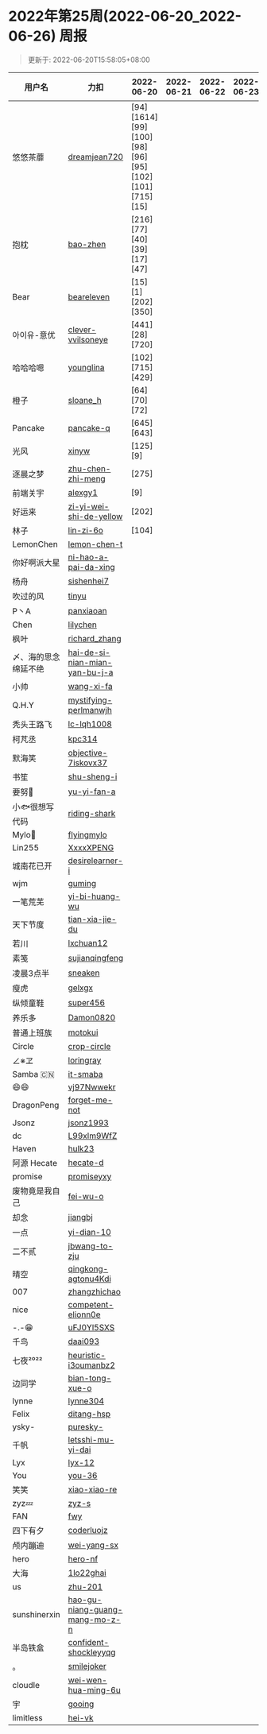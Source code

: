 
# 2022年第25周(2022-06-20_2022-06-26) 周报

> 更新于: 2022-06-20T15:58:05+08:00

| 用户名 | 力扣 |  2022-06-20|2022-06-21|2022-06-22|2022-06-23|2022-06-24|2022-06-25|2022-06-26  | 总计 | 排名 |
| ---- | ---- |    ---- | ---- | ---- | ---- | ---- | ---- | ----   | ---- | ---- |
|悠悠茶蘼|[dreamjean720](https://leetcode.cn/u/dreamjean720/)|\[94]\[1614]\[99]\[100]\[98]\[96]\[95]\[102]\[101]\[715]\[15]|||||||11|1|
|抱枕|[bao-zhen](https://leetcode.cn/u/bao-zhen/)|\[216]\[77]\[40]\[39]\[17]\[47]|||||||6|2|
|Bear|[beareleven](https://leetcode.cn/u/beareleven/)|\[15]\[1]\[202]\[350]|||||||4|3|
|아이유-意优|[clever-vvilsoneye](https://leetcode.cn/u/clever-vvilsoneye/)|\[441]\[28]\[720]|||||||3|4|
|哈哈哈嗯|[younglina](https://leetcode.cn/u/younglina/)|\[102]\[715]\[429]|||||||3|4|
|橙子|[sloane_h](https://leetcode.cn/u/sloane_h/)|\[64]\[70]\[72]|||||||3|4|
|Pancake|[pancake-q](https://leetcode.cn/u/pancake-q/)|\[645]\[643]|||||||2|5|
|光风|[xinyw](https://leetcode.com/u/xinyw/)|\[125]\[9]|||||||2|5|
|逐晨之梦|[zhu-chen-zhi-meng](https://leetcode.cn/u/zhu-chen-zhi-meng/)|\[275]|||||||1|6|
|前端关宇|[alexgy1](https://leetcode.com/u/alexgy1/)|\[9]|||||||1|6|
|好运来|[zi-yi-wei-shi-de-yellow](https://leetcode.cn/u/zi-yi-wei-shi-de-yellow/)|\[202]|||||||1|6|
|林子|[lin-zi-6o](https://leetcode.cn/u/lin-zi-6o/)|\[104]|||||||1|6|
|LemonChen|[lemon-chen-t](https://leetcode.cn/u/lemon-chen-t/)||||||||0|7|
|你好啊派大星|[ni-hao-a-pai-da-xing](https://leetcode.cn/u/ni-hao-a-pai-da-xing/)||||||||0|7|
|杨舟|[sishenhei7](https://leetcode.cn/u/sishenhei7/)||||||||0|7|
|吹过的风|[tinyu](https://leetcode.cn/u/tinyu/)||||||||0|7|
|P丶A|[panxiaoan](https://leetcode.cn/u/panxiaoan/)||||||||0|7|
|Chen|[lilychen](https://leetcode.cn/u/lilychen/)||||||||0|7|
|枫叶|[richard_zhang](https://leetcode.cn/u/richard_zhang/)||||||||0|7|
|〆、海的思念绵延不绝|[hai-de-si-nian-mian-yan-bu-j-a](https://leetcode.cn/u/hai-de-si-nian-mian-yan-bu-j-a/)||||||||0|7|
|小帅|[wang-xi-fa](https://leetcode.cn/u/wang-xi-fa/)||||||||0|7|
|Q.H.Y|[mystifying-perlmanwjh](https://leetcode.cn/u/mystifying-perlmanwjh/)||||||||0|7|
|秃头王路飞|[lc-lqh1008](https://leetcode.cn/u/lc-lqh1008/)||||||||0|7|
|柯芃丞|[kpc314](https://leetcode.cn/u/kpc314/)||||||||0|7|
|默海笑|[objective-7iskovx37](https://leetcode.cn/u/objective-7iskovx37/)||||||||0|7|
|书笙|[shu-sheng-i](https://leetcode.cn/u/shu-sheng-i/)||||||||0|7|
|要努🌰|[yu-yi-fan-a](https://leetcode.cn/u/yu-yi-fan-a/)||||||||0|7|
|小🐟很想写代码|[riding-shark](https://leetcode.cn/u/riding-shark/)||||||||0|7|
|Mylo🐘|[flyingmylo](https://leetcode.cn/u/flyingmylo/)||||||||0|7|
|Lin255|[XxxxXPENG](https://leetcode.cn/u/XxxxXPENG/)||||||||0|7|
|城南花已开|[desirelearner-i](https://leetcode.cn/u/desirelearner-i/)||||||||0|7|
|wjm|[guming](https://leetcode.cn/u/guming/)||||||||0|7|
|一笔荒芜|[yi-bi-huang-wu](https://leetcode.cn/u/yi-bi-huang-wu/)||||||||0|7|
|天下节度|[tian-xia-jie-du](https://leetcode.cn/u/tian-xia-jie-du/)||||||||0|7|
|若川|[lxchuan12](https://leetcode.cn/u/lxchuan12/)||||||||0|7|
|素笺|[sujianqingfeng](https://leetcode.cn/u/sujianqingfeng/)||||||||0|7|
|凌晨3点半|[sneaken](https://leetcode.cn/u/sneaken/)||||||||0|7|
|瘦虎|[gelxgx](https://leetcode.cn/u/gelxgx/)||||||||0|7|
|纵倾童鞋|[super456](https://leetcode.cn/u/super456/)||||||||0|7|
|养乐多|[Damon0820](https://leetcode.com/u/Damon0820/)||||||||0|7|
|普通上班族|[motokui](https://leetcode.cn/u/motokui/)||||||||0|7|
|Circle|[crop-circle](https://leetcode.cn/u/crop-circle/)||||||||0|7|
|∠※ヱ|[loringray](https://leetcode.cn/u/loringray/)||||||||0|7|
|Samba 🇨🇳|[it-smaba](https://leetcode.cn/u/it-smaba/)||||||||0|7|
|😄😄|[vj97Nwwekr](https://leetcode.cn/u/vj97Nwwekr/)||||||||0|7|
|DragonPeng|[forget-me-not](https://leetcode.cn/u/forget-me-not/)||||||||0|7|
|Jsonz|[jsonz1993](https://leetcode.cn/u/jsonz1993/)||||||||0|7|
|dc|[L99xlm9WfZ](https://leetcode.cn/u/L99xlm9WfZ/)||||||||0|7|
|Haven|[hulk23](https://leetcode.cn/u/hulk23/)||||||||0|7|
|阿源 Hecate|[hecate-d](https://leetcode.cn/u/hecate-d/)||||||||0|7|
|promise|[promiseyxy](https://leetcode.cn/u/promiseyxy/)||||||||0|7|
|废物竟是我自己|[fei-wu-o](https://leetcode.cn/u/fei-wu-o/)||||||||0|7|
|却念|[jiangbj](https://leetcode.cn/u/jiangbj/)||||||||0|7|
|一点|[yi-dian-10](https://leetcode.cn/u/yi-dian-10/)||||||||0|7|
|二不贰|[jbwang-to-zju](https://leetcode.cn/u/jbwang-to-zju/)||||||||0|7|
|晴空|[qingkong-agtonu4Kdi](https://leetcode.cn/u/qingkong-agtonu4Kdi/)||||||||0|7|
|007|[zhangzhichao](https://leetcode.cn/u/zhangzhichao/)||||||||0|7|
|nice|[competent-elionn0e](https://leetcode.cn/u/competent-elionn0e/)||||||||0|7|
|-.-😁|[uFJ0Yl5SXS](https://leetcode.cn/u/uFJ0Yl5SXS/)||||||||0|7|
|千鸟|[daai093](https://leetcode.cn/u/daai093/)||||||||0|7|
|七夜²⁰²²|[heuristic-i3oumanbz2](https://leetcode.cn/u/heuristic-i3oumanbz2/)||||||||0|7|
|边同学|[bian-tong-xue-o](https://leetcode.cn/u/bian-tong-xue-o/)||||||||0|7|
|lynne|[lynne304](https://leetcode.cn/u/lynne304/)||||||||0|7|
|Felix|[ditang-hsp](https://leetcode.cn/u/ditang-hsp/)||||||||0|7|
|ysky-|[puresky-](https://leetcode.cn/u/puresky-/)||||||||0|7|
|千帆|[letsshi-mu-yi-dai](https://leetcode.cn/u/letsshi-mu-yi-dai/)||||||||0|7|
|Lyx|[lyx-12](https://leetcode.cn/u/lyx-12/)||||||||0|7|
|You|[you-36](https://leetcode.cn/u/you-36/)||||||||0|7|
|笑笑|[xiao-xiao-re](https://leetcode.cn/u/xiao-xiao-re/)||||||||0|7|
|zyz💤|[zyz-s](https://leetcode.cn/u/zyz-s/)||||||||0|7|
|FAN|[fwy](https://leetcode.cn/u/fwy/)||||||||0|7|
|四下有夕|[coderluojz](https://leetcode.cn/u/coderluojz/)||||||||0|7|
|颅内蹦迪|[wei-yang-sx](https://leetcode.cn/u/wei-yang-sx/)||||||||0|7|
|hero|[hero-nf](https://leetcode.cn/u/hero-nf/)||||||||0|7|
|大海|[1lo22ghai](https://leetcode.cn/u/1lo22ghai/)||||||||0|7|
|us|[zhu-201](https://leetcode.cn/u/zhu-201/)||||||||0|7|
|sunshinerxin|[hao-gu-niang-guang-mang-mo-z-n](https://leetcode.cn/u/hao-gu-niang-guang-mang-mo-z-n/)||||||||0|7|
|半岛铁盒|[confident-shockleyyqg](https://leetcode.cn/u/confident-shockleyyqg/)||||||||0|7|
|。|[smilejoker](https://leetcode.cn/u/smilejoker/)||||||||0|7|
|cloudle|[wei-wen-hua-ming-6u](https://leetcode.cn/u/wei-wen-hua-ming-6u/)||||||||0|7|
|宇|[gooing](https://leetcode.cn/u/gooing/)||||||||0|7|
|limitless|[hei-vk](https://leetcode.cn/u/hei-vk/)||||||||0|7|
    